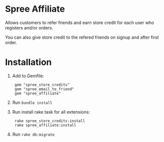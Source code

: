 Spree Affiliate
===============
Allows customers to refer friends and earn store credit for each user who registers and/or orders.

You can also give store credit to the refered friends on signup and after first order.

Installation
============

1. Add to Gemfile:

        gem "spree_store_credits"
        gem "spree_email_to_friend"
        gem "spree_affiliate"

1. Run `bundle install`
1. Run install rake task for all extensions:

        rake spree_store_credits:install
        rake spree_affiliate:install

1. Run `rake db:migrate`

